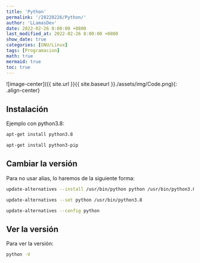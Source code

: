 ```yaml
---
title: 'Python'
permalink: '/20220226/Python/'
author: 'LLamasDev'
date: 2022-02-26 8:00:00 +0800
last_modified_at: 2022-02-26 8:00:00 +0800
show_date: true
categories: [GNU/Linux]
tags: [Programacion]
math: true
mermaid: true
toc: true
---
```


![image-center]({{ site.url }}{{ site.baseurl }}./assets/img/Code.png){: .align-center}

## Instalación

Ejemplo con python3.8:
```bash
apt-get install python3.8

apt-get install python3-pip
```

## Cambiar la versión

Para no usar alias, lo haremos de la siguiente forma:
```bash
update-alternatives --install /usr/bin/python python /usr/bin/python3.8 2

update-alternatives --set python /usr/bin/python3.8

update-alternatives --config python
```

## Ver la versión

Para ver la versión:
```bash
python -V
```